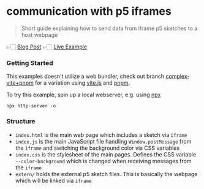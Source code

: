 # communication with p5 iframes
> Short guide explaining how to send data from iframe p5 sketches to a host
> webpage

👉🏻 [Blog Post](https://preview.guidoschmidt.cc/journal/iframe-p5/)
👉🏻 [Live Example](https://guidoschmidt.github.io/example.p5.iframe-communication/)

### Getting Started
This examples doesn't utilize a web bundler, check out branch [complex-vite+pnpm](https://github.com/guidoschmidt/example.p5.iframe-communication/tree/complex-vite+pnpm)
for a variation using [vite.js](https://vitejs.dev/) and [pnpm](https://pnpm.io/).

To try this example, spin up a local webserver, e.g. using [npx](https://docs.npmjs.com/cli/v7/commands/npx)

```
npx http-server -o
```

### Structure

- `index.html` is the main web page which includes a sketch via `iframe`
- `index.js` is the main JavaScript file handling `Window.postMessage` from the
  `iframe` and switching the background color via CSS variables
- `index.css` is the stylesheet of the main pages. Defines the CSS variable
  `--color-background` which is changed when receiving messages from the `iframe`
- `extern/` holds the external p5 sketch files. This is basically the
  webpage which will be linked via `iframe`
